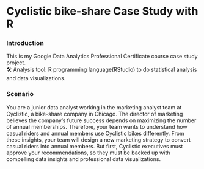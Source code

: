 # Cyclistic bike-share Case Study with R

### Introduction
This is my Google Data Analytics Professional Certificate course case study project.
<br>🛠️ Analysis tool: R programming language(RStudio) to do statistical analysis and data visualizations.</br>

### Scenario
You are a junior data analyst working in the marketing analyst team at Cyclistic, a bike-share company in Chicago.
The director of marketing believes the company’s future success depends on maximizing the number of annual memberships.
Therefore, your team wants to understand how casual riders and annual members use Cyclistic bikes differently.
From these insights, your team will design a new marketing strategy to convert casual riders into annual members.
But first, Cyclistic executives must approve your recommendations, so they must be backed up with compelling data insights and professional data visualizations.

